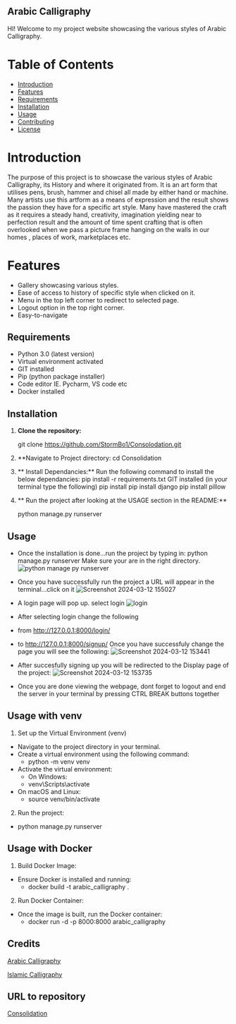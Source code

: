 ## Arabic Calligraphy

HI! Welcome to my project website showcasing the various styles of Arabic Calligraphy.

# Table of Contents

- [Introduction](#introduction)
- [Features](#features)
- [Requirements](#requirements)
- [Installation](#installation)
- [Usage](#usage)
- [Contributing](#contributing)
- [License](#license)

# Introduction

The purpose of this project is to showcase the various styles of Arabic Calligraphy, its History and where it originated from. 
It is an art form that utilises pens, brush, hammer and chisel all made by either hand or machine. Many artists use this artform 
as a means of expression and the result shows the passion they have for a specific art style. Many have mastered the craft as it 
requires a steady hand, creativity, imagination yielding near to perfection result and the amount of time spent crafting that is often overlooked when we pass a
picture frame hanging on the walls in our homes , places of work, marketplaces etc.

# Features

- Gallery showcasing various styles.
- Ease of access to history of specific style when clicked on it.
- Menu in the top left corner to redirect to selected page.
- Logout option in the top right corner.
- Easy-to-navigate

## Requirements

- Python 3.0 (latest version)
- Virtual environment activated
- GIT installed
- Pip (python package installer)
- Code editor IE. Pycharm, VS code etc
- Docker installed

##  Installation

1. **Clone the repository:**

   git clone https://github.com/StormBo1/Consolodation.git

2. **Navigate to Project directory:
   cd Consolidation

3. ** Install Dependancies:**
   Run the following command to install the below dependancies: pip install -r requirements.txt
   GIT installed
   (in your terminal type the following)
   pip install
   pip install django
   pip install pillow

5. ** Run the project after looking at the USAGE section in the README:**

   python manage.py runserver

## Usage

- Once the installation is done...run the project by typing in: python manage.py runserver 
Make sure your are in the right directory.
![python manage py runserver](https://github.com/StormBo1/Consolodation/assets/148717363/83c5b414-a5b5-4a2f-80dc-f12d6b0251a8)

- Once you have successfully run the project a URL will appear in the terminal...click on it
![Screenshot 2024-03-12 155027](https://github.com/StormBo1/Consolodation/assets/148717363/86c120a7-d434-4848-a444-54b357e39828)


- A login page will pop up. select login
![login](https://github.com/StormBo1/Consolodation/assets/148717363/af64ee58-7ce0-405d-aa43-422a7e70b1ee)

- After selecting login change the following
- from http://127.0.0.1:8000/login/
- to http://127.0.0.1:8000/signup/
Once you have successfuly change the page you will see the following:
![Screenshot 2024-03-12 153441](https://github.com/StormBo1/Consolodation/assets/148717363/07cca056-17b0-49a1-acdf-0470e1af3ae3)

- After succesfully signing up you will be redirected to the Display page of the project:
![Screenshot 2024-03-12 153735](https://github.com/StormBo1/Consolodation/assets/148717363/03d34a25-b21e-4419-a3a2-d3d6702f3616)

- Once you are done viewing the webpage, dont forget to logout and end the server in your terminal by pressing CTRL BREAK buttons together

## Usage with venv

1. Set up the Virtual Environment (venv)
- Navigate to the project directory in your terminal.
- Create a virtual environment using the following command:
  - python -m venv venv
- Activate the virtual environment:
  - On Windows:
  - venv\Scripts\activate
- On macOS and Linux:
  - source venv/bin/activate

2. Run the project:
- python manage.py runserver

## Usage with Docker

1. Build Docker Image:
- Ensure Docker is installed and running:
  - docker build -t arabic_calligraphy .

2. Run Docker Container:
- Once the image is built, run the Docker container:
    - docker run -d -p 8000:8000 arabic_calligraphy

## Credits

[Arabic Calligraphy](https://en.wikipedia.org/wiki/Arabic_calligraphy)

[Islamic Calligraphy](https://en.wikipedia.org/wiki/Islamic_calligraphy)

## URL to repository

[Consolidation](https://github.com/StormBo1/Consolidation)
